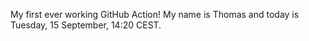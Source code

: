 My first ever working GitHub Action!
My name is Thomas and today is Tuesday, 15 September, 14:20 CEST. 
